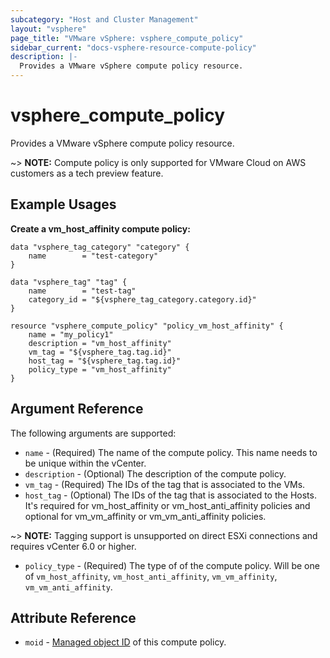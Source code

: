 ```yaml
---
subcategory: "Host and Cluster Management"
layout: "vsphere"
page_title: "VMware vSphere: vsphere_compute_policy"
sidebar_current: "docs-vsphere-resource-compute-policy"
description: |-
  Provides a VMware vSphere compute policy resource.
---
```


# vsphere\_compute\_policy

Provides a VMware vSphere compute policy resource. 

~> **NOTE:** Compute policy is only supported for VMware Cloud on AWS
customers as a tech preview feature.

## Example Usages

**Create a vm_host_affinity compute policy:**

```hcl
data "vsphere_tag_category" "category" {
	name        = "test-category"
}

data "vsphere_tag" "tag" {
	name        = "test-tag"
	category_id = "${vsphere_tag_category.category.id}"
}

resource "vsphere_compute_policy" "policy_vm_host_affinity" {
	name = "my_policy1"
	description = "vm_host_affinity"
	vm_tag = "${vsphere_tag.tag.id}"
	host_tag = "${vsphere_tag.tag.id}"
	policy_type = "vm_host_affinity"
}
```

## Argument Reference

The following arguments are supported:

* `name` - (Required) The name of the compute policy. This name needs to be unique
  within the vCenter.
* `description` - (Optional) The description of the compute policy.
* `vm_tag` - (Required) The IDs of the tag that is associated to the VMs.
* `host_tag` - (Optional) The IDs of the tag that is associated to the Hosts. It's required for
vm_host_affinity or vm_host_anti_affinity policies and optional for vm_vm_affinity or vm_vm_anti_affinity
policies.

~> **NOTE:** Tagging support is unsupported on direct ESXi connections and
requires vCenter 6.0 or higher.

* `policy_type` - (Required) The type of of the compute policy. Will be one of
  `vm_host_affinity`, `vm_host_anti_affinity`, `vm_vm_affinity`, `vm_vm_anti_affinity`.

## Attribute Reference

* `moid` - [Managed object ID][docs-about-morefs] of this compute policy.

[docs-about-morefs]: /docs/providers/vsphere/index.html#use-of-managed-object-references-by-the-vsphere-provider

